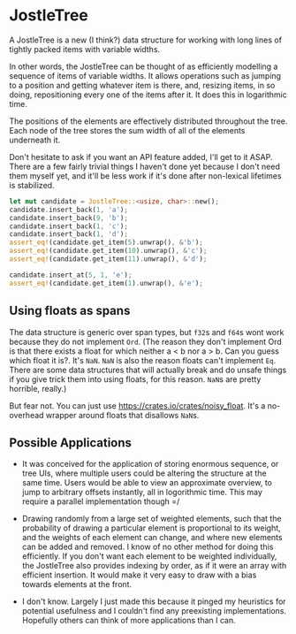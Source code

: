 # JostleTree

A JostleTree is a new (I think?) data structure for working with long lines of tightly packed items with variable widths.

In other words, the JostleTree can be thought of as efficiently modelling a sequence of items of variable widths. It allows operations such as jumping to a position and getting whatever item is there, and, resizing items, in so doing, repositioning every one of the items after it. It does this in logarithmic time.

The positions of the elements are effectively distributed throughout the tree. Each node of the tree stores the sum width of all of the elements underneath it.

Don't hesitate to ask if you want an API feature added, I'll get to it ASAP. There are a few fairly trivial things I haven't done yet because I don't need them myself yet, and it'll be less work if it's done after non-lexical lifetimes is stabilized.


```rust
let mut candidate = JostleTree::<usize, char>::new();
candidate.insert_back(1, 'a');
candidate.insert_back(9, 'b');
candidate.insert_back(1, 'c');
candidate.insert_back(1, 'd');
assert_eq!(candidate.get_item(5).unwrap(), &'b');
assert_eq!(candidate.get_item(10).unwrap(), &'c');
assert_eq!(candidate.get_item(11).unwrap(), &'d');

candidate.insert_at(5, 1, 'e');
assert_eq!(candidate.get_item(1).unwrap(), &'e');
```

## Using floats as spans

The data structure is generic over span types, but `f32`s and `f64`s wont work because they do not implement `Ord`. (The reason they don't implement Ord is that there exists a float for which neither a < b nor a > b. Can you guess which float it is?. It's `NaN`. `NaN` is also the reason floats can't implement `Eq`. There are some data structures that will actually break and do unsafe things if you give trick them into using floats, for this reason. `NaN`s are pretty horrible, really.)

But fear not. You can just use https://crates.io/crates/noisy_float. It's a no-overhead wrapper around floats that disallows `NaN`s.


## Possible Applications

* It was conceived for the application of storing enormous sequence, or tree UIs, where multiple users could be altering the structure at the same time. Users would be able to view an approximate overview, to jump to arbitrary offsets instantly, all in logorithmic time. This may require a parallel implementation though =/

* Drawing randomly from a large set of weighted elements, such that the probability of drawing a particular element is proportional to its weight, and the weights of each element can change, and where new elements can be added and removed. I know of no other method for doing this efficiently. If you don't want each element to be weighted individually, the JostleTree also provides indexing by order, as if it were an array with efficient insertion. It would make it very easy to draw with a bias towards elements at the front.

* I don't know. Largely I just made this because it pinged my heuristics for potential usefulness and I couldn't find any preexisting implementations. Hopefully others can think of more applications than I can.
